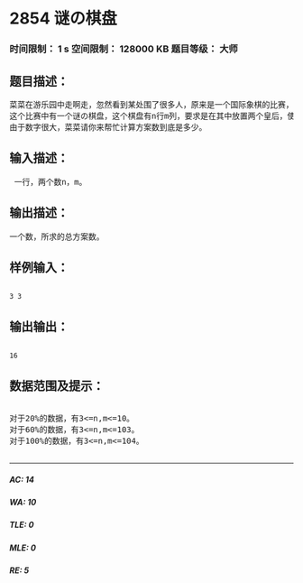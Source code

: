# 2854 谜の棋盘   
### 时间限制： 1 s     空间限制： 128000 KB     题目等级： 大师  
## 题目描述：  

<pre>
菜菜在游乐园中走啊走，忽然看到某处围了很多人，原来是一个国际象棋的比赛，菜菜也想来试试。
这个比赛中有一个谜の棋盘，这个棋盘有n行m列，要求是在其中放置两个皇后，使其互不攻击，求总方案数。
由于数字很大，菜菜请你来帮忙计算方案数到底是多少。
</pre>
  
  
## 输入描述：  

<pre>
 一行，两个数n，m。
</pre>
  
  
## 输出描述：  

<pre>
一个数，所求的总方案数。
</pre>
  
  
## 样例输入：  

<pre><code>
3 3
</code></pre>
  
  
## 输出输出：  

<pre><code>
16
</code></pre>
  
  
## 数据范围及提示：  

<pre>

对于20%的数据，有3<=n,m<=10。
对于60%的数据，有3<=n,m<=103。
对于100%的数据，有3<=n,m<=104。

</pre>
  
  
***  

##### AC: 14  
##### WA: 10  
##### TLE: 0  
##### MLE: 0  
##### RE: 5  
